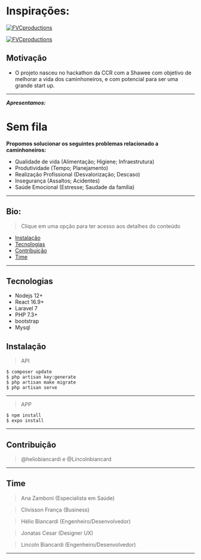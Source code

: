 # Inspirações:

<a href="http://fvcproductions.com"><img src="https://media-exp1.licdn.com/dms/image/C4D0BAQH8BFEk0ILB2Q/company-logo_200_200/0?e=1600300800&v=beta&t=GsGsOEWMNCWYSRbHSxKRXV5VPHPEEztzRNPne8ELyac" title="FVCproductions" alt="FVCproductions"></a>

<a href="http://fvcproductions.com"><img src="https://media-exp1.licdn.com/dms/image/C510BAQECuNeKtZDoVA/company-logo_200_200/0?e=1600300800&v=beta&t=ECoPpjeRq2rkA7tV3CNucby7gL83AlTnaD-E7YFQ9cU" title="FVCproductions" alt="FVCproductions"></a>

<!-- [![FVCproductions](https://avatars1.githubusercontent.com/u/4284691?v=3&s=200)](http://fvcproductions.com) -->

## Motivação
- O projeto nasceu no hackathon da CCR com a Shawee com objetivo de melhorar a vida dos caminhoneiros, e com potencial para ser uma grande start up.

---

***Apresentamos:***

# Sem fila

**Propomos solucionar os seguintes problemas relacionado a caminhoneiros:**

- Qualidade de vida (Alimentação; Higiene; Infraestrutura)
- Produtividade (Tempo; Planejamento) 
- Realização Profissional (Desvalorização; Descaso) 
- Insegurança (Assaltos; Acidentes) 
- Saúde Emocional (Estresse; Saudade da família)

---

## Bio:

> Clique em uma opção para ter acesso aos detalhes do conteúdo

- [Instalação](#instalação)
- [Tecnologias](#tecnologias)
- [Contribuição](#contribuição)
- [Time](#Time)

---

## Tecnologias
- Nodejs 12+
- React 16.9+
- Laravel 7
- PHP 7.3+
- bootstrap 
- Mysql

## Instalação

> API 
```shell
$ composer update
$ php artisan key:generate
$ php artisan make migrate
$ php artisan serve
```
---

> APP 
```shell
$ npm install
$ expo install 
```
---

## Contribuição
> @heliobiancardi e @Lincolnbiancard
---

## Time
> Ana Zamboni (Especialista em Saúde)

> Clivisson França (Business)

> Hélio Biancardi (Engenheiro/Desenvolvedor)

> Jonatas Cesar (Designer UX)

> Lincoln Biancardi (Engenheiro/Desenvolvedor)

---
